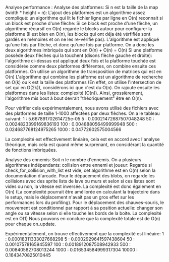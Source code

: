 Analyse performance :
Analyse des platformes:
Si n est la taille de la map (width * height = n):
L'ajout des platformes est un algorithme assez compliqué: un algorithme qui lit le fichier ligne par ligne en O(n) reconnait si un block est proche d'une flèche:
Si ce block est proche d'une flèche, un algorithme récursif en O(n) regarde le blocks autour pour configurer la platforme (Il est bien en O(n), les blocks
qui ont déja été vérfifiés sont gardés en mémoires et on ne les re-vérifie pas).
L'algorithme est appliqué qu'une fois par flèche, et donc qu'une fois par platforme. On a donc les deux algorithmes imbriqués qui sont en O(n) + O(n) = O(n)
Si une platforme possède deux flèches qui la touchent (disons flèche gauche et droite):
l'algorithme ci-dessus est appliqué deux fois et la platforme touchée est considérée comme deux platformes différentes, on combine ensuite ces platformes.
On utilise un algorithme de transposition de matrices qui est en O(n)
L'algorithme qui combine les platforme est un algorithme de recherche en O(k) ou k est la taille des platformes (En effet, on utilise l'intersection de set qui en O(2k)), considérons ici que c'est du O(n).
On rajoute ensuite les platformes dans les listes: complexité (O(n)).
Ainsi, grossièrement, l'algorithme mis bout à bout devrait "théoriquement" être en O(n).

Pour vérifier cela expérimentalement, nous avons utilisé des fichiers avec des platformes de taille 1-1000 affectées par deux flèches.
On a le tableau suivant:
1 : 5.667891702614725e-05
5 : 0.00021472687507048248
50 : 0.0024823399169836193
100 : 0.004888056499999948
500 : 0.024687768124975265
1000 : 0.04772602575004566

La complexité est effectivement linéaire, cela est en accord avec l'analyse théorique, mais cela est quand même surprenant, en considérant la 
quantité de fonctions imbriquées.

Analyse des ennemis:
Soit n le nombre d'ennemis.
On a plusieurs algorithmes indépendants:
collision entre ennemi et joueur: Regarde si check_for_collision_with_list est vide, cet algorithme est en O(n) selon la documentation d'arcade.
Pour le dépacement des blobs, on regarde les collisions avec des sprite lists de lave ou murs et selon si ces listes sont vides ou non, la vitesse est inversée.
La complexité est donc également en O(n) (La complexité pourrait être améliorée en calculant la trajectoire dans le setup, mais le déplacement n'avait pas un gros effet sur
les performances lors du profiling).
Pour le déplacement des chauves-souris, le mouvement est conditionnel par rapport à sa position actuelle: changer son angle ou sa vitesse selon si elle touche les bords
de la boite. La complexité est en O(1)
Nous pouvons en conclure que la complexité totale est de O(n) pour chaque on_update.

Expérimentalement, on trouve effectivement que la complexité est linéaire:
1 : 0.00018311333027668298
5 : 0.0002929641597438604
50 : 0.00107578165945597
100 : 0.0018912087508942933
500 : 0.00840582708013244
1000 : 0.016534584999317304
10000 : 0.1643470825010445


